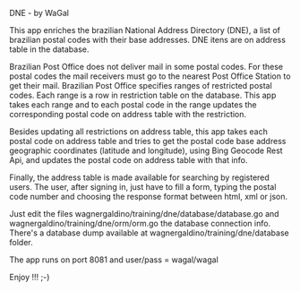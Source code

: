 DNE - by WaGal

This app enriches the brazilian National Address Directory (DNE), a list of brazilian postal codes with their base addresses. 
DNE itens are on address table in the database.

Brazilian Post Office does not deliver mail in some postal codes. For these postal codes the mail receivers must go to the nearest 
Post Office Station to get their mail. Brazilian Post Office specifies ranges of restricted postal codes. Each range is a row in 
restriction table on the database. This app takes each range and to each postal code in the range updates the corresponding postal 
code on address table with the restriction.

Besides updating all restrictions on address table, this app takes each postal code on address table and tries to get the postal 
code base address geographic coordinates (latitude and longitude), using Bing Geocode Rest Api, and updates the postal code on 
address table with that info.

Finally, the address table is made available for searching by registered users. The user, after signing in, just have to fill a 
form, typing the postal code number and choosing the response format between html, xml or json.

Just edit the files wagnergaldino/training/dne/database/database.go and wagnergaldino/training/dne/orm/orm.go the database 
connection info. There's a database dump available at wagnergaldino/training/dne/database folder. 

The app runs on port 8081 and user/pass = wagal/wagal

Enjoy !!!   ;-)
